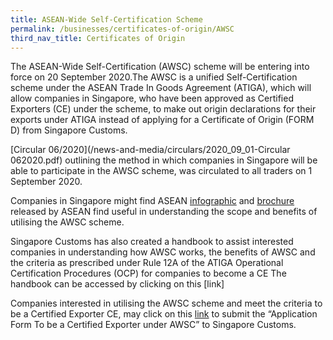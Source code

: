 ```yaml
---
title: ASEAN-Wide Self-Certification Scheme
permalink: /businesses/certificates-of-origin/AWSC
third_nav_title: Certificates of Origin
---
```


The ASEAN-Wide Self-Certification (AWSC) scheme will be entering into force on 20 September 2020.The AWSC is a unified Self-Certification scheme under the ASEAN Trade In Goods Agreement (ATIGA), which will allow companies in Singapore, who have been approved as Certified Exporters (CE) under the scheme, to make out origin declarations for their exports under ATIGA instead of applying for a Certificate of Origin (FORM D) from Singapore Customs.

[Circular 06/2020](/news-and-media/circulars/2020_09_01-Circular 062020.pdf) outlining the method in which companies in Singapore will be able to participate in the AWSC scheme, was circulated to all traders on 1 September 2020.

Companies in Singapore might find ASEAN [infographic](https://asean.org/storage/2012/05/SCAROO33_anx11b_ag05.1.3d_AWSC-Infographics-14042020.pdf) and [brochure](https://asean.org/storage/2012/05/04-AWSC-Brochure.pdf) released by ASEAN
find useful in understanding the scope and benefits of utilising the AWSC scheme. 

Singapore Customs has also created a handbook to assist interested companies in understanding how AWSC works, the benefits of AWSC and the criteria as prescribed under Rule 12A of the ATIGA Operational Certification Procedures (OCP) for companies to become a CE 
The handbook can be accessed by clicking on this [link]

Companies interested in utilising the AWSC scheme and meet the criteria to be a Certified Exporter CE, may click on this [link](https://www.customs.gov.sg/eservices/customs-forms-and-service-links) to submit the “Application Form To be a Certified Exporter under AWSC” to Singapore Customs. 
